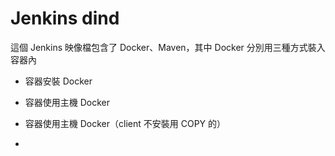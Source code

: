 # Jenkins dind

這個 Jenkins 映像檔包含了 Docker、Maven，其中 Docker 分別用三種方式裝入容器內

- 容器安裝 Docker
- 容器使用主機 Docker
- 容器使用主機 Docker（client 不安裝用 COPY 的）


- 

